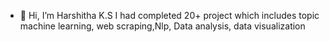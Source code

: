 - 👋 Hi, I’m Harshitha K.S
I had completed 20+ project which includes topic machine learning, web scraping,Nlp,
Data analysis, data visualization




